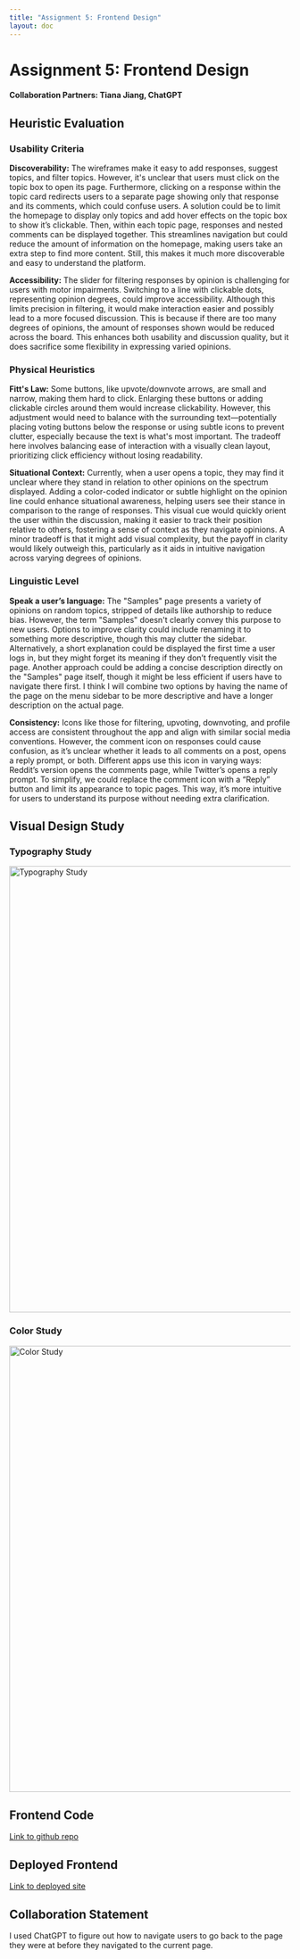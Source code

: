 ```yaml
---
title: "Assignment 5: Frontend Design"
layout: doc
---
```


# Assignment 5: Frontend Design
#### Collaboration Partners: Tiana Jiang, ChatGPT
## Heuristic Evaluation
### Usability Criteria

**Discoverability:** The wireframes make it easy to add responses, suggest topics, and filter topics. However, it's unclear that users must click on the topic box to open its page. Furthermore, clicking on a response within the topic card redirects users to a separate page showing only that response and its comments, which could confuse users. A solution could be to limit the homepage to display only topics and add hover effects on the topic box to show it’s clickable. Then, within each topic page, responses and nested comments can be displayed together. This streamlines navigation but could reduce the amount of information on the homepage, making users take an extra step to find more content. Still, this makes it much more discoverable and easy to understand the platform.

**Accessibility:** The slider for filtering responses by opinion is challenging for users with motor impairments. Switching to a line with clickable dots, representing opinion degrees, could improve accessibility. Although this limits precision in filtering, it would make interaction easier and possibly lead to a more focused discussion. This is because if there are too many degrees of opinions, the amount of responses shown would be reduced across the board. This enhances both usability and discussion quality, but it does sacrifice some flexibility in expressing varied opinions.

### Physical Heuristics

**Fitt's Law:** Some buttons, like upvote/downvote arrows, are small and narrow, making them hard to click. Enlarging these buttons or adding clickable circles around them would increase clickability. However, this adjustment would need to balance with the surrounding text—potentially placing voting buttons below the response or using subtle icons to prevent clutter, especially because the text is what's most important. The tradeoff here involves balancing ease of interaction with a visually clean layout, prioritizing click efficiency without losing readability.

**Situational Context:** Currently, when a user opens a topic, they may find it unclear where they stand in relation to other opinions on the spectrum displayed. Adding a color-coded indicator or subtle highlight on the opinion line could enhance situational awareness, helping users see their stance in comparison to the range of responses. This visual cue would quickly orient the user within the discussion, making it easier to track their position relative to others, fostering a sense of context as they navigate opinions. A minor tradeoff is that it might add visual complexity, but the payoff in clarity would likely outweigh this, particularly as it aids in intuitive navigation across varying degrees of opinions.

### Linguistic Level

**Speak a user’s language:** The "Samples" page presents a variety of opinions on random topics, stripped of details like authorship to reduce bias. However, the term "Samples" doesn't clearly convey this purpose to new users. Options to improve clarity could include renaming it to something more descriptive, though this may clutter the sidebar. Alternatively, a short explanation could be displayed the first time a user logs in, but they might forget its meaning if they don’t frequently visit the page. Another approach could be adding a concise description directly on the "Samples" page itself, though it might be less efficient if users have to navigate there first. I think I will combine two options by having the name of the page on the menu sidebar to be more descriptive and have a longer description on the actual page.

**Consistency:** Icons like those for filtering, upvoting, downvoting, and profile access are consistent throughout the app and align with similar social media conventions. However, the comment icon on responses could cause confusion, as it’s unclear whether it leads to all comments on a post, opens a reply prompt, or both. Different apps use this icon in varying ways: Reddit’s version opens the comments page, while Twitter’s opens a reply prompt. To simplify, we could replace the comment icon with a “Reply” button and limit its appearance to topic pages. This way, it’s more intuitive for users to understand its purpose without needing extra clarification.

## Visual Design Study

### Typography Study
<div style="display: flex; justify-content: space-around;">
    <img src="./visualdesign1.png" alt="Typography Study" width="800" />
</div>

### Color Study
<div style="display: flex; justify-content: space-around;">
    <img src="./visualdesign2.png" alt="Color Study" width="800" />
</div>

## Frontend Code

[Link to github repo](https://github.com/jenkiim/6104-frontend)

## Deployed Frontend

[Link to deployed site](https://pov-jenkiims-projects.vercel.app/)

## Collaboration Statement

I used ChatGPT to figure out how to navigate users to go back to the page they were at before they navigated to the current page.